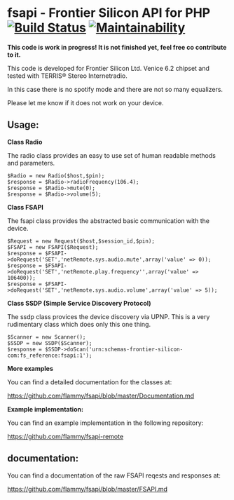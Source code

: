 # fsapi - Frontier Silicon API for PHP [![Build Status](https://travis-ci.org/flammy/fsapi.svg?branch=master)](https://travis-ci.org/flammy/fsapi) [![Maintainability](https://codeclimate.com/github/flammy/fsapi.png)](https://codeclimate.com/github/flammy/fsapi/maintainability)

**This code is work in progress! It is not finished yet, feel free co contribute to it.**

This code is developed for Frontier Silicon Ltd. Venice 6.2 chipset and tested with TERRIS® Stereo Internetradio.

In this case there is no spotify mode and there are not so many equalizers. 

Please let me know if it does not work on your device.

## Usage:


**Class Radio**

The radio class provides an easy to use set of human readable methods and parameters.

```
$Radio = new Radio($host,$pin);
$response = $Radio->radioFrequency(106.4);
$response = $Radio->mute(0);
$response = $Radio->volume(5);
```

**Class FSAPI**

The fsapi class provides the abstracted basic communication with the device.

```
$Request = new Request($host,$session_id,$pin);
$FSAPI = new FSAPI($Request);
$response = $FSAPI->doRequest('SET','netRemote.sys.audio.mute',array('value' => 0));
$response = $FSAPI->doRequest('SET','netRemote.play.frequency'',array('value' => 106400));
$response = $FSAPI->doRequest('SET','netRemote.sys.audio.volume',array('value' => 5));
```
**Class SSDP (Simple Service Discovery Protocol)**

The ssdp class provices the device discovery via UPNP. This is a very rudimentary class which does only this one thing. 

```
$Scanner = new Scanner();
$SSDP = new SSDP($Scanner);
$response = $SSDP->doScan('urn:schemas-frontier-silicon-com:fs_reference:fsapi:1');
```


**More examples**

You can find a detailed documentation for the classes at:

https://github.com/flammy/fsapi/blob/master/Documentation.md


**Example implementation:**

You can find an example implementation in the following repository:

https://github.com/flammy/fsapi-remote

## documentation:

You can find a documentation of the raw FSAPI reqests and responses at:

https://github.com/flammy/fsapi/blob/master/FSAPI.md
